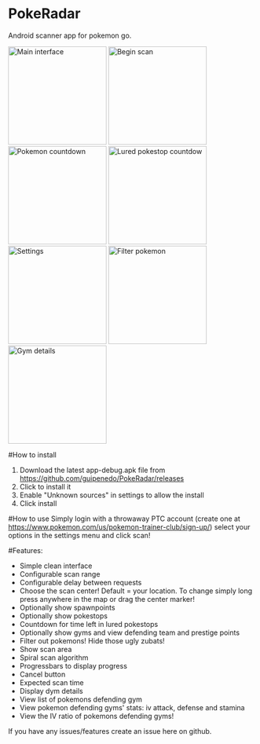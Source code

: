 # PokeRadar
Android scanner app for pokemon go.
<p>
<img alt="Main interface" src="https://raw.githubusercontent.com/guipenedo/PokeRadar/master/screenshots/screenshot1.png" width="200">
<img alt="Begin scan" src="https://raw.githubusercontent.com/guipenedo/PokeRadar/master/screenshots/screenshot2.png" width="200">
<img alt="Pokemon countdown" src="https://raw.githubusercontent.com/guipenedo/PokeRadar/master/screenshots/screenshot3.png" width="200">
<img alt="Lured pokestop countdow" src="https://raw.githubusercontent.com/guipenedo/PokeRadar/master/screenshots/screenshot4.png" width="200">
<img alt="Settings" src="https://raw.githubusercontent.com/guipenedo/PokeRadar/master/screenshots/screenshot5.png" width="200">
<img alt="Filter pokemon" src="https://raw.githubusercontent.com/guipenedo/PokeRadar/master/screenshots/screenshot6.png" width="200">
<img alt="Gym details" src="https://raw.githubusercontent.com/guipenedo/PokeRadar/master/screenshots/screenshotgym.png" width="200">
</p>

#How to install
1. Download the latest app-debug.apk file from https://github.com/guipenedo/PokeRadar/releases
2. Click to install it
3. Enable "Unknown sources" in settings to allow the install
4. Click install

#How to use
Simply login with a throwaway PTC account (create one at https://www.pokemon.com/us/pokemon-trainer-club/sign-up/) select your options in the settings menu and click scan!

#Features:
* Simple clean interface
* Configurable scan range
* Configurable delay between requests
* Choose the scan center! Default = your location. To change simply long press anywhere in the map or drag the center marker!
* Optionally show spawnpoints
* Optionally show pokestops
* Countdown for time left in lured pokestops
* Optionally show gyms and view defending team and prestige points
* Filter out pokemons! Hide those ugly zubats!
* Show scan area
* Spiral scan algorithm
* Progressbars to display progress
* Cancel button
* Expected scan time
* Display dym details
* View list of pokemons defending gym
* View pokemon defending gyms' stats: iv attack, defense and stamina
* View the IV ratio of pokemons defending gyms!

If you have any issues/features create an issue here on github.
